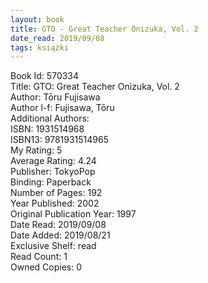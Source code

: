 ```yaml
---
layout: book
title: GTO - Great Teacher Onizuka, Vol. 2
date_read: 2019/09/08
tags: książki
---
```


Book Id: 570334<br />
Title: GTO: Great Teacher Onizuka, Vol. 2<br />
Author: Tōru Fujisawa<br />
Author l-f: Fujisawa, Tōru<br />
Additional Authors: <br />
ISBN: 1931514968<br />
ISBN13: 9781931514965<br />
My Rating: 5<br />
Average Rating: 4.24<br />
Publisher: TokyoPop<br />
Binding: Paperback<br />
Number of Pages: 192<br />
Year Published: 2002<br />
Original Publication Year: 1997<br />
Date Read: 2019/09/08<br />
Date Added: 2019/08/21<br />
Exclusive Shelf: read<br />
Read Count: 1<br />
Owned Copies: 0<br />


